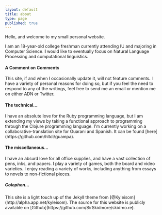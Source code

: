 ```yaml
---
layout: default
title: about
type: page
published: true
---
```

Hello, and welcome to my small personal website.

I am an 18-year-old college freshman currently attending IU and majoring in
Computer Science. I would like to eventually focus on Natural Language
Processing and computational linguistics.

#### A Comment on Comments
This site, if and when I occasionally update it, will not feature comments.
I have a variety of personal reasons for doing so, but if you feel the need
to respond to any of the writings, feel free to send me an email or mention me
on either ADN or Twitter.

<h4>The technical...</h4>
I have an absolute love for the Ruby programming language, but I am extending
my views by taking a functional approach to programming through the Clojure
programming language. I'm currently working on a collaborative-translation site
for Guarani and Spanish. It can be found 
[here](https://github.com/hltdi/guampa).

<h4>The miscellaneous...</h4>
I have an absurd love for all office supplies, and have a vast collection of
pens, inks, and papers. I play a variety of games, both the board and video
varieties. I enjoy reading a variety of works, including anything from essays
to novels to non-fictional pieces.

<h5>Colophon...</h5>
This site is a light touch up of the Jekyll theme from 
[@Kyleisom](http://alpha.app.net/kyleisom). The source for this website is
publicly available on [Github](https://github.com/SirSkidmore/skidmo.re).